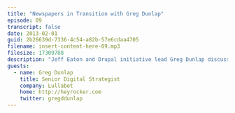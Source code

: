 ```yaml
---
title: "Newspapers in Transition with Greg Dunlap"
episode: 09
transcript: false
date: 2013-02-01
guid: 2b26639d-7336-4c54-a82b-57e6cdaa4705
filename: insert-content-here-09.mp3
filesize: 17309788
description: "Jeff Eaton and Drupal initiative lead Greg Dunlap discuss the history of digital transformation at the Seattle Times, the difficulties of cross-site content sharing, and the importance of cross-discipline communication."
guests: 
  - name: Greg Dunlap
    title: Senior Digital Strategist
    company: Lullabot
    home: http://heyrocker.com
    twitter: gregddunlap
---
```

